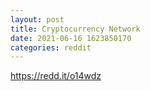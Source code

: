 ```yaml
--- 
layout: post 
title: Cryptocurrency Network 
date: 2021-06-16 1623850170 
categories: reddit 
--- 
```

https://redd.it/o14wdz